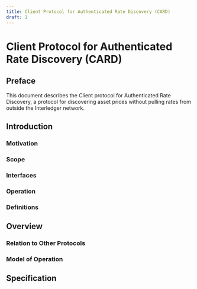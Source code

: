 ```yaml
---
title: Client Protocol for Authenticated Rate Discovery (CARD)
draft: 1
---
```


# Client Protocol for Authenticated Rate Discovery (CARD)

## Preface

This document describes the Client protocol for Authenticated Rate Discovery,
a protocol for discovering asset prices without pulling rates from outside the
Interledger network.

## Introduction

### Motivation

### Scope

### Interfaces

### Operation

### Definitions

## Overview

### Relation to Other Protocols

### Model of Operation

## Specification
